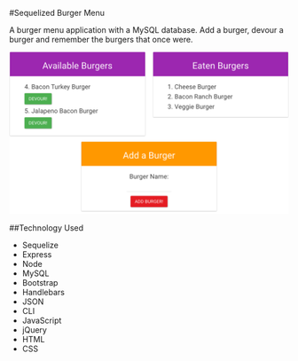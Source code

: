 #Sequelized Burger Menu

A burger menu application with a MySQL database. Add a burger, devour a burger and remember the burgers that once were. 

![Screenshot](public/assets/img/seqBurger.png)

##Technology Used

* Sequelize
* Express
* Node
* MySQL
* Bootstrap
* Handlebars
* JSON
* CLI
* JavaScript
* jQuery
* HTML
* CSS
